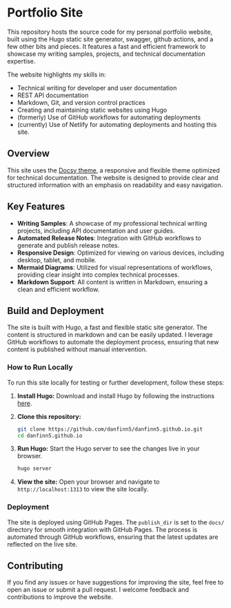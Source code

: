 
# Portfolio Site

This repository hosts the source code for my personal portfolio website, built using the Hugo static site generator, swagger, github actions, and a few other bits and pieces. It features a fast and efficient framework to showcase my writing samples, projects, and technical documentation expertise. 

The website highlights my skills in:
- Technical writing for developer and user documentation
- REST API documentation
- Markdown, Git, and version control practices
- Creating and maintaining static websites using Hugo
- (formerly) Use of GitHub workflows for automating deployments
- (currently) Use of Netlify for automating deployments and hosting this site.
<!-- - Python scripting for automating processes -->

## Overview

This site uses the [Docsy theme](https://github.com/google/docsy), a responsive and flexible theme optimized for technical documentation. The website is designed to provide clear and structured information with an emphasis on readability and easy navigation.

## Key Features

- **Writing Samples**: A showcase of my professional technical writing projects, including API documentation and user guides.
- **Automated Release Notes**: Integration with GitHub workflows to generate and publish release notes.
- **Responsive Design**: Optimized for viewing on various devices, including desktop, tablet, and mobile.
- **Mermaid Diagrams**: Utilized for visual representations of workflows, providing clear insight into complex technical processes.
- **Markdown Support**: All content is written in Markdown, ensuring a clean and efficient workflow.
  
## Build and Deployment

The site is built with Hugo, a fast and flexible static site generator. The content is structured in markdown and can be easily updated. I leverage GitHub workflows to automate the deployment process, ensuring that new content is published without manual intervention.

### How to Run Locally

To run this site locally for testing or further development, follow these steps:

1. **Install Hugo:**
   Download and install Hugo by following the instructions [here](https://gohugo.io/getting-started/installing/).

2. **Clone this repository:**
   ```bash
   git clone https://github.com/danfinn5/danfinn5.github.io.git
   cd danfinn5.github.io
   ```

3. **Run Hugo:**
   Start the Hugo server to see the changes live in your browser.
   ```bash
   hugo server
   ```

4. **View the site:**
   Open your browser and navigate to `http://localhost:1313` to view the site locally.

### Deployment

The site is deployed using GitHub Pages. The `publish_dir` is set to the `docs/` directory for smooth integration with GitHub Pages. The process is automated through GitHub workflows, ensuring that the latest updates are reflected on the live site.

## Contributing

If you find any issues or have suggestions for improving the site, feel free to open an issue or submit a pull request. I welcome feedback and contributions to improve the website.
